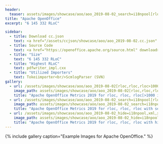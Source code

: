 ```yaml
---
header:
  teaser: assets/images/showcase/aoo/aoo_2019-08-02_search=i18npool[rloc,rloc,rloc>1000].png
title: "Apache OpenOffice"
excerpt: "6 145 332 RLoC"

sidebar:
  - title: Download cc.json
    text: <a href="/assets/ccjson/showcase/aoo/aoo_2019-08-02.cc.json" download>Code at 2019-08-02</a>
  - title: Source Code
    text: <a href="https://openoffice.apache.org/source.html" download>On project page</a>
  - title: "Size"
    text: "6 145 332 RLoC"
  - title: "Highest RLoC"
    text: pdfwriter_impl.cxx
  - title: "Utilized Importers"
    text: Tokeiimporter<br/>ScmlogParser (SVN)
gallery:
  - url: /assets/images/showcase/aoo/aoo_2019-08-02[rloc,rloc,rloc>1000].png
    image_path: assets/images/showcase/aoo/aoo_2019-08-02[rloc,rloc,rloc>1000].png
    title: "Apache OpenOffice Metrics 2019 for rloc, rloc, rloc[>1000 is red]"
  - url: /assets/images/showcase/aoo/aoo_2019-08-02_search=i18npool[rloc,rloc,rloc>1000].png
    image_path: assets/images/showcase/aoo/aoo_2019-08-02_search=i18npool[rloc,rloc,rloc>1000].png
    title: "Apache OpenOffice Metrics 2019 for rloc, rloc, rloc with search=i18npool"
  - url: /assets/images/showcase/aoo/aoo_2019-08-02_hide=i18npool,xml,xsl[rloc,rloc,rloc>1000].png
    image_path: assets/images/showcase/aoo/aoo_2019-08-02_hide=i18npool,xml,xsl[rloc,rloc,rloc>1000].png
    title: "Apache OpenOffice Metrics 2019 for rloc, rloc, rloc with hide=**/i18npool/**,*.xml,*.xsl"
---
```


{% include gallery caption="Example Images for Apache OpenOffice." %}
